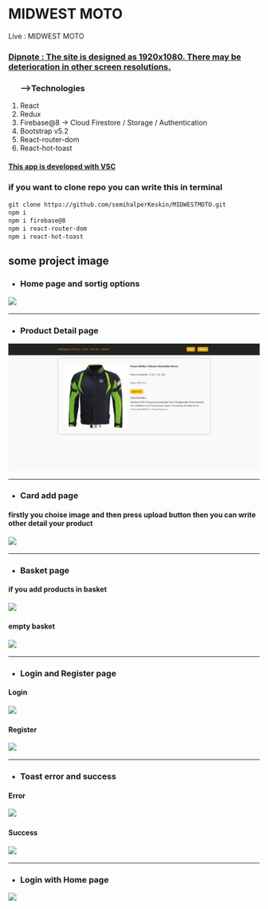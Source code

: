 
# MIDWEST MOTO 

Live : MIDWEST MOTO

<h3><u>Dipnote : The site is designed as 1920x1080. There may be deterioration in other screen resolutions.</u></h3>

<ol><h3>-->Technologies</h3>
<li> React</li>
<li> Redux</li>
<li> Firebase@8 -> Cloud Firestore / Storage / Authentication</li>
<li> Bootstrap v5.2</li>
<li> React-router-dom</li>
<li> React-hot-toast</li></ol>

<h4><u>This app is developed with VSC</u></h4>

<h3> if you want to clone repo you can write this in terminal</h3>

````
git clone https://github.com/semihalperKeskin/MIDWESTMOTO.git
npm i
npm i firebase@8
npm i react-router-dom
npm i react-hot-toast
````

## some project image


- ### Home page and sortig options

![](screenshot/sorting.jpg)

---

- ### Product Detail page
![](screenshot/detail-product.jpg)

---
- ### Card add page

#### firstly you choise image and then press upload button then you can write other detail your product
![](screenshot/card-add.jpg)

---

- ### Basket page
#### if you add products in basket
![](screenshot/basket-1.jpg)

#### empty basket
![](screenshot/basket-2.jpg)

---
- ### Login and Register page
#### Login
![](screenshot/login.jpg)
#### Register
![](screenshot/register.jpg)

---

- ### Toast error and success
#### Error
![](screenshot/register-toast.jpg)
#### Success
![](screenshot/register-toast-2.jpg)

---
- ### Login with Home page
![](screenshot/login-page.jpg)

